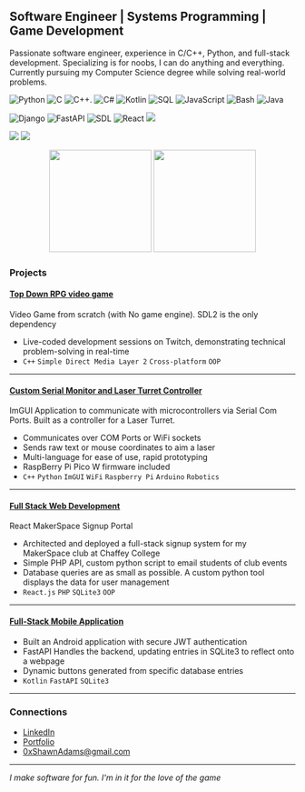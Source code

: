 ## Software Engineer | Systems Programming | Game Development

Passionate software engineer, experience in C/C++, Python, and full-stack development. Specializing is for noobs, I can do anything and everything. Currently pursuing my Computer Science degree while solving real-world problems.

![Python](https://img.shields.io/badge/-Python-3776AB?style=flat-square&logo=python&logoColor=white)
![C](https://img.shields.io/badge/-C-A8B9CC?style=flat-square&logo=c&logoColor=black)
![C++](https://img.shields.io/badge/-C++-00599C?style=flat-square&logo=c%2B%2B&logoColor=white).
![C#](https://img.shields.io/badge/-C%23-239120?style=flat-square&logo=c-sharp&logoColor=white)
![Kotlin](https://img.shields.io/badge/-Kotlin-0095D5?style=flat-square&logo=kotlin&logoColor=white)
![SQL](https://img.shields.io/badge/-SQL-4479A1?style=flat-square&logo=mysql&logoColor=white)
![JavaScript](https://img.shields.io/badge/-JavaScript-F7DF1E?style=flat-square&logo=javascript&logoColor=black)
![Bash](https://img.shields.io/badge/-Bash-4EAA25?style=flat-square&logo=gnu-bash&logoColor=white)
![Java](https://img.shields.io/badge/-Java-007396?style=flat-square&logo=java&logoColor=white)

![Django](https://img.shields.io/badge/-Django-092E20?style=flat-square&logo=django&logoColor=white)
![FastAPI](https://img.shields.io/badge/-FastAPI-009688?style=flat-square&logo=fastapi&logoColor=white)
![SDL](https://img.shields.io/badge/-SDL2-1E90FF?style=flat-square&logo=simple-directmedia-layer&logoColor=white)
![React](https://img.shields.io/badge/-React-61DAFB?style=flat-square&logo=react&logoColor=black)
![](https://img.shields.io/badge/-MongoDB-47A248?style=flat-square&logo=mongodb&logoColor=white)

![](https://img.shields.io/badge/-Windows-0078D6?style=flat-square&logo=windows&logoColor=white)
![](https://img.shields.io/badge/-Linux-FCC624?style=flat-square&logo=linux&logoColor=black)


<div align="center">
  <img height="180em" src="https://github-readme-stats.vercel.app/api?username=0xkitkoi&show_icons=true&theme=tokyonight&include_all_commits=true&count_private=true"/>
  <img height="180em" src="https://github-readme-stats.vercel.app/api/top-langs/?username=0xkitkoi&layout=compact&langs_count=8&theme=tokyonight"/>
</div>

### Projects

#### [Top Down RPG video game](https://github.com/0xKitKoi/ScuzzyGame)
Video Game from scratch (with No game engine). SDL2 is the only dependency
- Live-coded development sessions on Twitch, demonstrating technical problem-solving in 
real-time 
- `C++` `Simple Direct Media Layer 2` `Cross-platform` `OOP`
---
#### [Custom Serial Monitor and Laser Turret Controller](https://github.com/0xKitKoi/Serial-Comunication-Walnut)
ImGUI Application to communicate with microcontrollers via Serial Com Ports. Built as a controller for a Laser Turret.
- Communicates over COM Ports or WiFi sockets
- Sends raw text or mouse coordinates to aim a laser
- Multi-language for ease of use, rapid prototyping
- RaspBerry Pi Pico W firmware included
- `C++` `Python` `ImGUI` `WiFi` `Raspberry Pi` `Arduino` `Robotics`
---
#### [Full Stack Web Development](https://github.com/0xKitKoi/StudentSignup)
React MakerSpace Signup Portal
- Architected and deployed a full-stack signup system for my MakerSpace club at Chaffey College
- Simple PHP API, custom python script to email students of club events 
- Database queries are as small as possible. A custom python tool displays the data for user management
- `React.js` `PHP` `SQLite3` `OOP`
---
#### [Full-Stack Mobile Application](https://github.com/0xKitKoi/WhatTheDawgDoin) 
- Built an Android application with secure JWT authentication
- FastAPI Handles the backend, updating entries in SQLite3 to reflect onto a webpage
- Dynamic buttons generated from specific database entries 
- `Kotlin` `FastAPI` `SQLite3`
---

### Connections
-  [LinkedIn](https://linkedin.com/in/0xShawnAdams)
-  [Portfolio](https://www.scuzzy.space/projects.html)
-  [0xShawnAdams@gmail.com](mailto:0xShawnAdams@gmail.com)

---
*I make software for fun. I'm in it for the love of the game*
